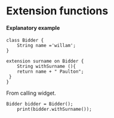 # Extension functions

#### Explanatory example
 
    class Bidder {
        String name ='willam';
    }

    extension surname on Bidder {
        String withSurname (){
        return name + " Paulton";
     }
    }

From calling widget.

    Bidder bidder = Bidder();
        print(bidder.withSurname());





